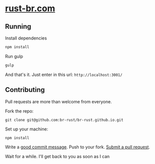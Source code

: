 # [rust-br.com](http://rust-br.com/)

## Running

Install dependencies
```bash
npm install
```

Run gulp

```bash
gulp
```

And that's it. Just enter in this url: `http://localhost:3001/`

## Contributing

Pull requests are more than welcome from everyone.

Fork the repo:

    git clone git@github.com:br-rust/br-rust.github.io.git

Set up your machine:

    npm install


Write a [good commit message][commit].
Push to your fork.
[Submit a pull request][pr].

[commit]: http://tbaggery.com/2008/04/19/a-note-about-git-commit-messages.html
[pr]: https://github.com/xantier/nerd-stack/compare/


Wait for a while.
I'll get back to you as soon as I can


